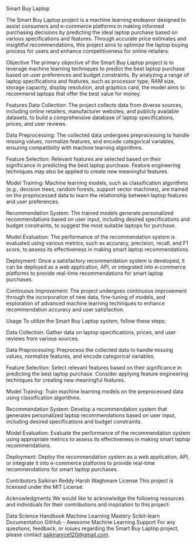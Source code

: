 Smart Buy Laptop

The Smart Buy Laptop project is a machine learning endeavor designed to assist consumers and e-commerce platforms in making informed purchasing decisions by predicting the ideal laptop purchase based on various specifications and features. Through accurate price estimates and insightful recommendations, this project aims to optimize the laptop buying process for users and enhance competitiveness for online retailers.

Objective
The primary objective of the Smart Buy Laptop project is to leverage machine learning techniques to predict the best laptop purchase based on user preferences and budget constraints. By analyzing a range of laptop specifications and features, such as processor type, RAM size, storage capacity, display resolution, and graphics card, the model aims to recommend laptops that offer the best value for money.

Features
Data Collection: The project collects data from diverse sources, including online retailers, manufacturer websites, and publicly available datasets, to build a comprehensive database of laptop specifications, prices, and user reviews.

Data Preprocessing: The collected data undergoes preprocessing to handle missing values, normalize features, and encode categorical variables, ensuring compatibility with machine learning algorithms.

Feature Selection: Relevant features are selected based on their significance in predicting the best laptop purchase. Feature engineering techniques may also be applied to create new meaningful features.

Model Training: Machine learning models, such as classification algorithms (e.g., decision trees, random forests, support vector machines), are trained on the preprocessed data to learn the relationship between laptop features and user preferences.

Recommendation System: The trained models generate personalized recommendations based on user input, including desired specifications and budget constraints, to suggest the most suitable laptops for purchase.

Model Evaluation: The performance of the recommendation system is evaluated using various metrics, such as accuracy, precision, recall, and F1 score, to assess its effectiveness in making smart laptop recommendations.

Deployment: Once a satisfactory recommendation system is developed, it can be deployed as a web application, API, or integrated into e-commerce platforms to provide real-time recommendations for smart laptop purchases.

Continuous Improvement: The project undergoes continuous improvement through the incorporation of new data, fine-tuning of models, and exploration of advanced machine learning techniques to enhance recommendation accuracy and user satisfaction.

Usage
To utilize the Smart Buy Laptop system, follow these steps:

Data Collection: Gather data on laptop specifications, prices, and user reviews from various sources.

Data Preprocessing: Preprocess the collected data to handle missing values, normalize features, and encode categorical variables.

Feature Selection: Select relevant features based on their significance in predicting the best laptop purchase. Consider applying feature engineering techniques for creating new meaningful features.

Model Training: Train machine learning models on the preprocessed data using classification algorithms.

Recommendation System: Develop a recommendation system that generates personalized laptop recommendations based on user input, including desired specifications and budget constraints.

Model Evaluation: Evaluate the performance of the recommendation system using appropriate metrics to assess its effectiveness in making smart laptop recommendations.

Deployment: Deploy the recommendation system as a web application, API, or integrate it into e-commerce platforms to provide real-time recommendations for smart laptop purchases.

Contributors
Saikiran Reddy
Harsh Waghmare 
License
This project is licensed under the MIT License.

Acknowledgments
We would like to acknowledge the following resources and individuals for their contributions and inspiration to this project:

Data Science Handbook
Machine Learning Mastery
Scikit-learn Documentation
GitHub - Awesome Machine Learning
Support
For any questions, feedback, or issues regarding the Smart Buy Laptop project, please contact saikiranrce120@gmail.com.


